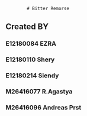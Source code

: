 
			# Bitter Remorse
## Created BY 
### E12180084  EZRA
### E12180110  Shery
### E12180214  Siendy
### M26416077  R.Agastya
### M26416096  Andreas Prst 
